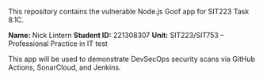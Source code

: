 This repository contains the vulnerable Node.js Goof app for SIT223 Task 8.1C.

**Name:** Nick Lintern 
**Student ID:** 221308307 
**Unit:** SIT223/SIT753 – Professional Practice in IT
test 

This app will be used to demonstrate DevSecOps security scans via GitHub Actions, SonarCloud, and Jenkins.
